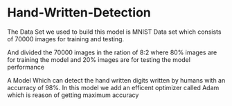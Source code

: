 # Hand-Written-Detection
The Data Set we used to build this model is MNIST Data set which consists of 70000 images for training and testing.

And divided the 70000 images in the ration of 8:2 where 80% images are for training the model and 20% images are for testing the model performance

A Model Which can detect the hand written digits written by humans with an accurracy of 98%.
In this model we add an efficent optimizer called Adam which is reason of getting maximum accuracy
